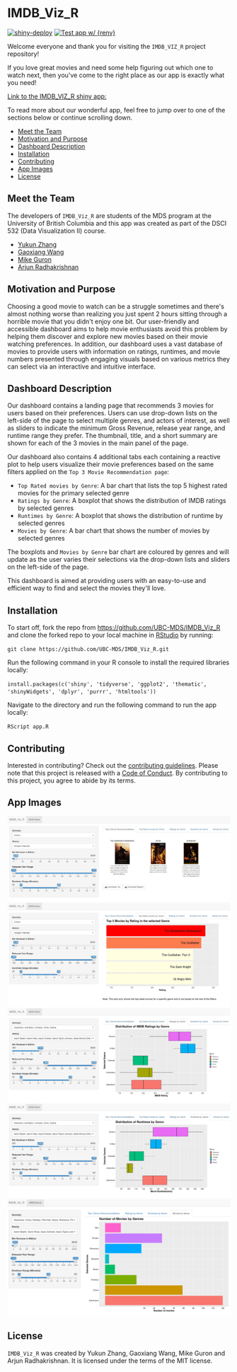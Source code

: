 # IMDB_Viz_R

[![shiny-deploy](https://github.com/UBC-MDS/IMDB_Viz_R/actions/workflows/deploy-app.yaml/badge.svg)](https://github.com/UBC-MDS/IMDB_Viz_R/actions/workflows/deploy-app.yaml) [![Test app w/ {renv}](https://github.com/UBC-MDS/IMDB_Viz_R/actions/workflows/testing.yaml/badge.svg)](https://github.com/UBC-MDS/IMDB_Viz_R/actions/workflows/testing.yaml)

Welcome everyone and thank you for visiting the `IMDB_VIZ_R` project repository!

If you love great movies and need some help figuring out which one to watch next, then you've come to the right place as our app is exactly what you need!

[Link to the IMDB_VIZ_R shiny app:](https://arjunrk.shinyapps.io/IMDB_Viz_R/)

To read more about our wonderful app, feel free to jump over to one of the sections below or continue scrolling down.

- [Meet the Team](#meet-the-team)
- [Motivation and Purpose](#motivation-and-purpose)
- [Dashboard Description](#dashboard-description)
- [Installation](#installation)
- [Contributing](#contributing)
- [App Images](#app-images)
- [License](#license)

## Meet the Team

The developers of `IMDB_Viz_R` are students of the MDS program at the University of British Columbia and this app was created as part of the DSCI 532 (Data Visualization II) course.

- [Yukun Zhang](https://github.com/yukunzGIT)
- [Gaoxiang Wang](https://github.com/louiewang820)
- [Mike Guron](https://github.com/mikeguron)
- [Arjun Radhakrishnan](https://github.com/rkrishnan-arjun)

## Motivation and Purpose

Choosing a good movie to watch can be a struggle sometimes and there's almost nothing worse than realizing you just spent 2 hours sitting through a horrible movie that you didn't enjoy one bit. Our user-friendly and accessible dashboard aims to help movie enthusiasts avoid this problem by helping them discover and explore new movies based on their movie watching preferences. In addition, our dashboard uses a vast database of movies to provide users with information on ratings, runtimes, and movie numbers presented through engaging visuals based on various metrics they can select via an interactive and intuitive interface.

## Dashboard Description

Our dashboard contains a landing page that recommends 3 movies for users based on their preferences. Users can use drop-down lists on the left-side of the page to select multiple genres, and actors of interest, as well as sliders to indicate the minimum Gross Revenue, release year range, and runtime range they prefer. The thumbnail, title, and a short summary are shown for each of the 3 movies in the main panel of the page.

Our dashboard also contains 4 additional tabs each containing a reactive plot to help users visualize their movie preferences based on the same filters applied on the `Top 3 Movie Recommendation page`:

- `Top Rated movies by Genre`: A bar chart that lists the top 5 highest rated movies for the primary selected genre
- `Ratings by Genre`: A boxplot that shows the distribution of IMDB ratings by selected genres
- `Runtimes by Genre`: A boxplot that shows the distribution of runtime by selected genres
- `Movies by Genre`: A bar chart that shows the number of movies by selected genres

The boxplots and `Movies by Genre` bar chart are coloured by genres and will update as the user varies their selections via the drop-down lists and sliders on the left-side of the page.  

This dashboard is aimed at providing users with an easy-to-use and efficient way to find and select the movies they'll love.

## Installation

To start off, fork the repo from <https://github.com/UBC-MDS/IMDB_Viz_R> and clone the forked repo to your local machine in [RStudio](https://posit.co/download/rstudio-desktop/) by running:

`git clone https://github.com/UBC-MDS/IMDB_Viz_R.git`

Run the following command in your R console to install the required libraries locally:

`install.packages(c('shiny', 'tidyverse', 'ggplot2', 'thematic', 'shinyWidgets', 'dplyr', 'purrr', 'htmltools'))`

Navigate to the directory and run the following command to run the app locally:

`RScript app.R`

## Contributing

Interested in contributing? Check out the [contributing guidelines](https://github.com/UBC-MDS/IMDB_Viz_R/blob/main/CONTRIBUTING.md). Please note that this project is released with a [Code of Conduct](https://github.com/UBC-MDS/IMDB_Viz_R/blob/main/CODE_OF_CONDUCT.md). By contributing to this project, you agree to abide by its terms.

## App Images

<img src="images/Recommendations.JPG"/>

<img src="images/Top_5_Movies.JPG"/>

<img src="images/Ratings_Plot.JPG"/>

<img src="images/Runtime_Plot.JPG"/>

<img src="images/Movie_counts.png"/>

## License

`IMDB_Viz_R` was created by Yukun Zhang, Gaoxiang Wang, Mike Guron and Arjun Radhakrishnan. It is licensed under the terms of the MIT license.
